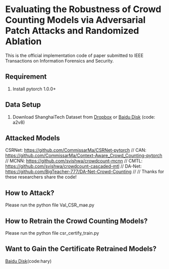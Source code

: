 # Evaluating the Robustness of Crowd Counting Models via Adversarial Patch Attacks and Randomized Ablation
This is the official implementation code of paper submitted to IEEE Transactions on Information Forensics and Security.

## Requirement
1. Install pytorch 1.0.0+


## Data Setup
1. Download ShanghaiTech Dataset from
[Dropbox](https://www.dropbox.com/s/fipgjqxl7uj8hd5/ShanghaiTech.zip?dl=0) or [Baidu Disk](https://pan.baidu.com/s/101mNo_Vz21IwDYnYTnLQpw) (code: a2v8)   

## Attacked Models
CSRNet: https://github.com/CommissarMa/CSRNet-pytorch //
CAN: https://github.com/CommissarMa/Context-Aware_Crowd_Counting-pytorch //
MCNN: https://github.com/svishwa/crowdcount-mcnn //
CMTL: https://github.com/svishwa/crowdcount-cascaded-mtl //
DA-Net: https://github.com/BigTeacher-777/DA-Net-Crowd-Counting //
//
Thanks for these researchers share the code!


## How to Attack?
Please run the python file Val_CSR_mae.py

## How to Retrain the Crowd Counting Models?
Please run the python file csr_certify_train.py

## Want to Gain the Certificate Retrained Models?
[Baidu Disk](https://pan.baidu.com/s/1u3-HrWxa82RRcYUsznkjQw)(code:hary)
